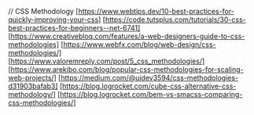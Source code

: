 // CSS Methodology
[https://www.webtips.dev/10-best-practices-for-quickly-improving-your-css]
[https://code.tutsplus.com/tutorials/30-css-best-practices-for-beginners--net-6741]
[https://www.creativebloq.com/features/a-web-designers-guide-to-css-methodologies]
[https://www.webfx.com/blog/web-design/css-methodologies/]
[https://www.valoremreply.com/post/5_css_methodologies/]
[https://www.arekibo.com/blog/popular-css-methodologies-for-scaling-web-projects/]
[https://medium.com/@uidev3594/css-methodologies-d31903bafab3]
[https://blog.logrocket.com/cube-css-alternative-css-methodology/]
[https://blog.logrocket.com/bem-vs-smacss-comparing-css-methodologies/]